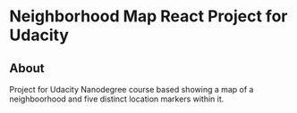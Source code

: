 # Neighborhood Map React Project for Udacity

## About

Project for Udacity Nanodegree course based showing a map of a neighboorhood and five distinct location markers within it.
